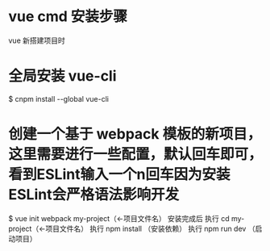 # vue cmd 安装步骤
vue  新搭建项目时
# 全局安装 vue-cli
$ cnpm install --global vue-cli
# 创建一个基于 webpack 模板的新项目，这里需要进行一些配置，默认回车即可，看到ESLint输入一个n回车因为安装ESLint会严格语法影响开发
$ vue init webpack  my-project（<-项目文件名）
安装完成后
执行 cd my-project（<-项目文件名）
执行 npm install   （安装依赖）
执行 npm run dev   （启动项目）
